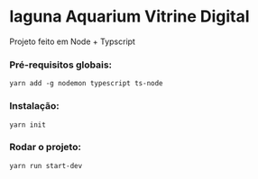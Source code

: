 # laguna Aquarium Vitrine Digital
Projeto feito em Node + Typscript

### Pré-requisitos globais:

`yarn add -g nodemon typescript ts-node`

### Instalação:
`yarn init`

### Rodar o projeto:
`yarn run start-dev`